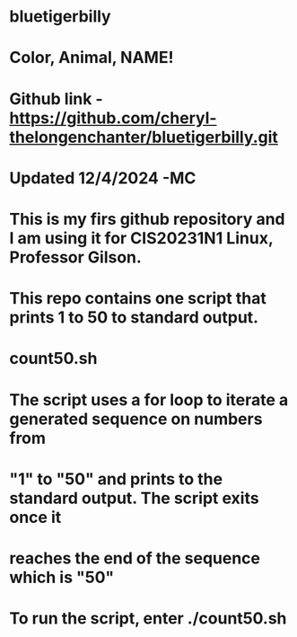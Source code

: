# bluetigerbilly
# Color, Animal, NAME!

# Github link - https://github.com/cheryl-thelongenchanter/bluetigerbilly.git

# Updated 12/4/2024 -MC

# This is my firs github repository and I am using it for CIS20231N1 Linux, Professor Gilson.
# This repo contains one script that prints 1 to 50 to standard output.

# count50.sh

# The script uses a for loop to iterate a generated sequence on numbers from
# "1" to "50" and prints to the standard output. The script exits once it 
# reaches the end of the sequence which is "50"

# To run the script, enter ./count50.sh




